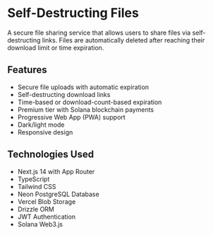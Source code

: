 # Self-Destructing Files

A secure file sharing service that allows users to share files via self-destructing links. Files are automatically deleted after reaching their download limit or time expiration.

## Features

- Secure file uploads with automatic expiration
- Self-destructing download links
- Time-based or download-count-based expiration
- Premium tier with Solana blockchain payments
- Progressive Web App (PWA) support
- Dark/light mode
- Responsive design

## Technologies Used

- Next.js 14 with App Router
- TypeScript
- Tailwind CSS
- Neon PostgreSQL Database
- Vercel Blob Storage
- Drizzle ORM
- JWT Authentication
- Solana Web3.js
